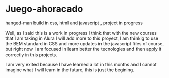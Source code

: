 # Juego-ahoracado

hanged-man build in css, html and javascript , project in progress

Well, as I said this is a work in progress I think that with the new courses that I am taking in Alura I will add more to this proyect,
I am thinkig to use the BEM standard in CSS and more updates in the javascript files of course, but right now I am focused in learn better the tecnologies
and then apply it correctly in this projects.

I am very exited because I have learned a lot in this months and I cannot imagine what I will learn in the future, this is just the begining.
